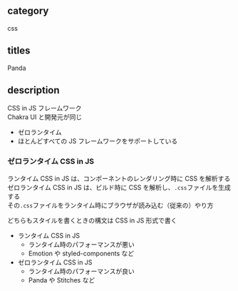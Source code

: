 ## category

css

## titles

Panda

## description

CSS in JS フレームワーク  
Chakra UI と開発元が同じ

- ゼロランタイム
- ほとんどすべての JS フレームワークをサポートしている

### ゼロランタイム CSS in JS

ランタイム CSS in JS は、コンポーネントのレンダリング時に CSS を解析する  
ゼロランタイム CSS in JS は、ビルド時に CSS を解析し、`.css`ファイルを生成する  
その`.css`ファイルをランタイム時にブラウザが読み込む（従来の）やり方

どちらもスタイルを書くときの構文は CSS in JS 形式で書く

- ランタイム CSS in JS
  - ランタイム時のパフォーマンスが悪い
  - Emotion や styled-components など
- ゼロランタイム CSS in JS
  - ランタイム時のパフォーマンスが良い
  - Panda や Stitches など
